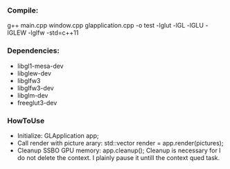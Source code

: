 ### Compile:
g++ main.cpp window.cpp glapplication.cpp -o test -lglut -lGL -lGLU -lGLEW -lglfw -std=c++11


### Dependencies:
* libgl1-mesa-dev
* libglew-dev
* libglfw3
* libglfw3-dev
* libglm-dev
* freeglut3-dev

### HowToUse
* Initialize:                       GLApplication app;
* Call render with picture arary:   std::vector<float> render = app.render(pictures);
* Cleanup SSBO GPU memory:               app.cleanup();
Cleanup is  necessary for I do not delete the context. I plainly pause it untill the context
qued task.

